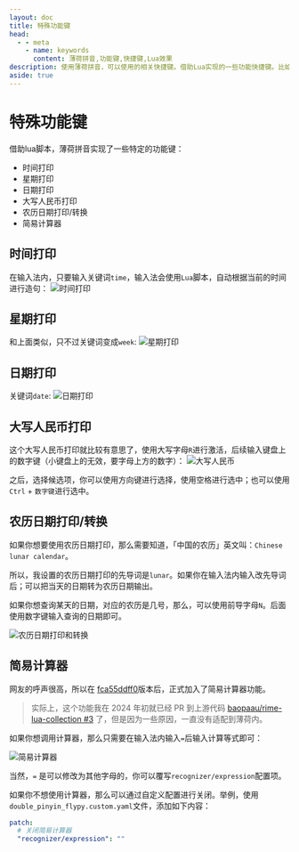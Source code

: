 ```yaml
---
layout: doc
title: 特殊功能键
head:
  - - meta
    - name: keywords
      content: 薄荷拼音,功能键,快捷键,Lua效果
description: 使用薄荷拼音，可以使用的相关快捷键。借助Lua实现的一些功能快捷键。比如： 自动输入当天日期、时间和人民币大小写等。在rime输入法上也可以实现快捷输入。
aside: true
---
```


# 特殊功能键
借助lua脚本，薄荷拼音实现了一些特定的功能键：
- 时间打印
- 星期打印
- 日期打印
- 大写人民币打印
- 农历日期打印/转换
- 简易计算器

## 时间打印
在输入法内，只要输入关键词`time`，输入法会使用`Lua`脚本，自动根据当前的时间进行造句：
![时间打印](/image/demo/timeKey.webp)

## 星期打印
和上面类似，只不过关键词变成`week`:
![星期打印](/image/demo/weekKey.webp)

## 日期打印
关键词`date`:
![日期打印](/image/demo/dateKey.webp)


## 大写人民币打印
这个大写人民币打印就比较有意思了，使用大写字母`R`进行激活，后续输入键盘上的数字键（小键盘上的无效，要字母上方的数字）：
![大写人民币](/image/demo/rmbKey.webp)

之后，选择候选项，你可以使用方向键进行选择，使用空格进行选中；也可以使用 `Ctrl` + `数字键`进行选中。

## 农历日期打印/转换
如果你想要使用农历日期打印，那么需要知道，「中国的农历」英文叫：`Chinese lunar calendar`。

所以，我设置的农历日期打印的先导词是`lunar`。如果你在输入法内输入改先导词后；可以把当天的日期转为农历日期输出。

如果你想查询某天的日期，对应的农历是几号，那么，可以使用前导字母`N`。后面使用数字键输入查询的日期即可。

![农历日期打印和转换](/image/demo/luaLunar.webp)

## 简易计算器
网友的呼声很高，所以在 [fca55ddff0](https://github.com/Mintimate/oh-my-rime/commit/fca55ddff09b88b0c022f9d883a22940659cf497)版本后，正式加入了简易计算器功能。

> 实际上，这个功能我在 2024 年初就已经 PR 到上游代码 [baopaau/rime-lua-collection #3](https://github.com/baopaau/rime-lua-collection/pull/3) 了，但是因为一些原因，一直没有适配到薄荷内。

如果你想调用计算器，那么只需要在输入法内输入`=`后输入计算等式即可：

![简易计算器](/image/demo/luaCalculator.webp)

当然，`=` 是可以修改为其他字母的，你可以覆写`recognizer/expression`配置项。

如果你不想使用计算器，那么可以通过自定义配置进行关闭。举例，使用`double_pinyin_flypy.custom.yaml`文件，添加如下内容：
```yaml
patch:
  # 关闭简易计算器
  "recognizer/expression": ""
```
